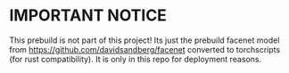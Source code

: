 # IMPORTANT NOTICE

This prebuild is not part of this project! Its just the prebuild facenet model from https://github.com/davidsandberg/facenet converted to torchscripts (for rust compatibility).
It is only in this repo for deployment reasons.
